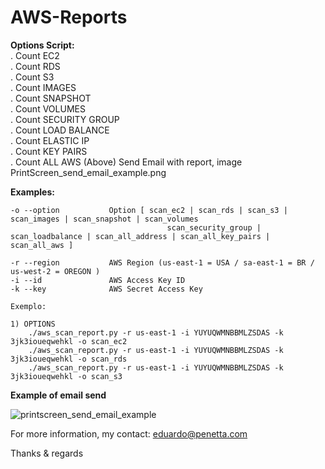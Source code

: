 # AWS-Reports

<b>Options Script: </b><br>
	. Count EC2 <br>
	. Count RDS <br>
	. Count S3 <br>
	. Count IMAGES <br>
	. Count SNAPSHOT <br>
	. Count VOLUMES <br>
	. Count SECURITY GROUP <br>
	. Count LOAD BALANCE <br>
	. Count ELASTIC IP <br>
	. Count KEY PAIRS <br>
	. Count ALL AWS (Above) Send Email with report, image PrintScreen_send_email_example.png <br>	


<b>Examples:</b>

    -o --option 	      Option [ scan_ec2 | scan_rds | scan_s3 | scan_images | scan_snapshot | scan_volumes 
                                       scan_security_group | scan_loadbalance | scan_all_address | scan_all_key_pairs | scan_all_aws ]

    -r --region   	      AWS Region (us-east-1 = USA / sa-east-1 = BR / us-west-2 = OREGON )
    -i --id               AWS Access Key ID
    -k --key              AWS Secret Access Key
 
    Exemplo:
 
	1) OPTIONS 
	    ./aws_scan_report.py -r us-east-1 -i YUYUQWMNBBMLZSDAS -k 3jk3ioueqwehkl -o scan_ec2
	    ./aws_scan_report.py -r us-east-1 -i YUYUQWMNBBMLZSDAS -k 3jk3ioueqwehkl -o scan_rds 
	    ./aws_scan_report.py -r us-east-1 -i YUYUQWMNBBMLZSDAS -k 3jk3ioueqwehkl -o scan_s3


<b> Example of email send </b>

![printscreen_send_email_example](https://cloud.githubusercontent.com/assets/16126831/15899153/2da53012-2d71-11e6-8942-307684c3137c.PNG)



For more information, my contact: eduardo@penetta.com

Thanks & regards
